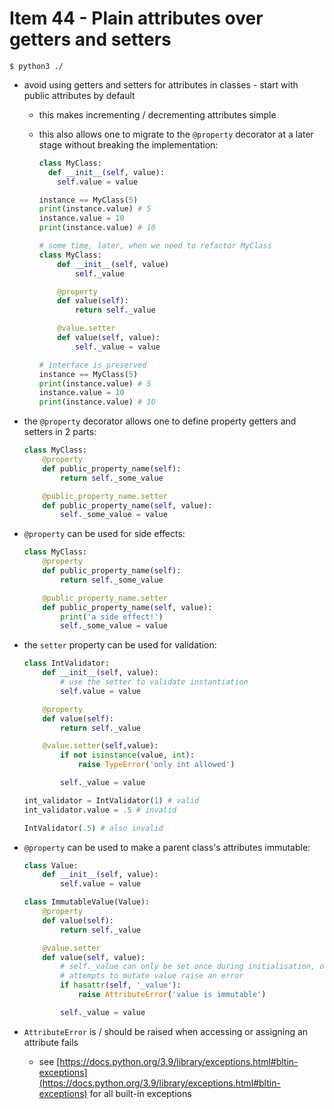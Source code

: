 # Item 44 - Plain attributes over getters and setters

```shell
$ python3 ./
```

- avoid using getters and setters for attributes in classes - start with public
    attributes by default
    - this makes incrementing / decrementing attributes simple
    - this also allows one to migrate to the `@property` decorator at a later
        stage without breaking the implementation:

        ```python
        class MyClass:
          def __init__(self, value):
            self.value = value

        instance == MyClass(5)
        print(instance.value) # 5
        instance.value = 10
        print(instance.value) # 10

        # some time, later, when we need to refactor MyClass
        class MyClass:
            def __init__(self, value)
                self._value

            @property
            def value(self):
                return self._value

            @value.setter
            def value(self, value):
                self._value = value

        # interface is preserved
        instance == MyClass(5)
        print(instance.value) # 5
        instance.value = 10
        print(instance.value) # 10
        ```
- the `@property` decorator allows one to define property getters and setters in
    2 parts:

    ```python
    class MyClass:
        @property
        def public_property_name(self):
            return self._some_value

        @public_property_name.setter
        def public_property_name(self, value):
            self._some_value = value
    ```
- `@property` can be used for side effects:

    ```python
    class MyClass:
        @property
        def public_property_name(self):
            return self._some_value

        @public_property_name.setter
        def public_property_name(self, value):
            print('a side effect!')
            self._some_value = value
    ```
- the `setter` property can be used for validation:

    ```python
    class IntValidator:
        def __init__(self, value):
            # use the setter to validate instantiation
            self.value = value

        @property
        def value(self):
            return self._value

        @value.setter(self,value):
            if not isinstance(value, int):
                raise TypeError('only int allowed')

            self._value = value

    int_validator = IntValidator(1) # valid
    int_validator.value = .5 # invalid

    IntValidator(.5) # also invalid
    ```
- `@property` can be used to make a parent class's attributes immutable:

    ```python
    class Value:
        def __init__(self, value):
            self.value = value

    class ImmutableValue(Value):
        @property
        def value(self):
            return self._value

        @value.setter
        def value(self, value):
            # self._value can only be set once during initialisation, otherwise
            # attempts to mutate value raise an error
            if hasattr(self, '_value'):
                raise AttributeError('value is immutable')

            self._value = value
    ```
- `AttributeError` is / should be raised when accessing or assigning an
    attribute fails

    - see
        [https://docs.python.org/3.9/library/exceptions.html#bltin-exceptions](https://docs.python.org/3.9/library/exceptions.html#bltin-exceptions)
        for all built-in exceptions
